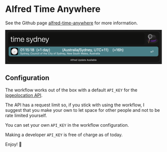 # Alfred Time Anywhere

See the Github page [alfred-time-anywhere](https://github.com/juanborre/alfred-time-anywhere) for more information.

![Alfred Time Anywhere img](./media/alfred-time-anywhere.png)



## Configuration

The workflow works out of the box with a default `API_KEY` for the [ipgeolocation API](https://ipgeolocation.io/).

The API has a request limit so, if you stick with using the workflow, I suggest that you make your own to let space for other people and not to be rate limited yourself.

You can set your own `API_KEY` in the workflow configuration.

Making a developer `API_KEY` is free of charge as of today.

Enjoy! 👋